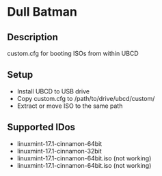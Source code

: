 Dull Batman
===========


Description
-----------
custom.cfg for booting ISOs from within UBCD


Setup
-----

* Install UBCD to USB drive
* Copy custom.cfg to /path/to/drive/ubcd/custom/
* Extract or move ISO to the same path


Supported IDos
--------------
* linuxmint-17.1-cinnamon-64bit
* linuxmint-17.1-cinnamon-32bit
* linuxmint-17.1-cinnamon-64bit.iso (not working)
* linuxmint-17.1-cinnamon-64bit.iso (not working)